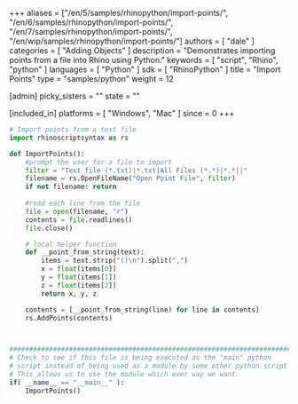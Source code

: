 +++
aliases = ["/en/5/samples/rhinopython/import-points/", "/en/6/samples/rhinopython/import-points/", "/en/7/samples/rhinopython/import-points/", "/en/wip/samples/rhinopython/import-points/"]
authors = [ "dale" ]
categories = [ "Adding Objects" ]
description = "Demonstrates importing points from a file into Rhino using Python."
keywords = [ "script", "Rhino", "python" ]
languages = [ "Python" ]
sdk = [ "RhinoPython" ]
title = "Import Points"
type = "samples/python"
weight = 12

[admin]
picky_sisters = ""
state = ""

[included_in]
platforms = [ "Windows", "Mac" ]
since = 0
+++

```python
# Import points from a text file
import rhinoscriptsyntax as rs

def ImportPoints():
    #prompt the user for a file to import
    filter = "Text file (*.txt)|*.txt|All Files (*.*)|*.*||"
    filename = rs.OpenFileName("Open Point File", filter)
    if not filename: return
    
    #read each line from the file
    file = open(filename, "r")
    contents = file.readlines()
    file.close()

    # local helper function    
    def __point_from_string(text):
        items = text.strip("()\n").split(",")
        x = float(items[0])
        y = float(items[1])
        z = float(items[2])
        return x, y, z

    contents = [__point_from_string(line) for line in contents]
    rs.AddPoints(contents)



##########################################################################
# Check to see if this file is being executed as the "main" python
# script instead of being used as a module by some other python script
# This allows us to use the module which ever way we want.
if( __name__ == "__main__" ):
    ImportPoints()
```
